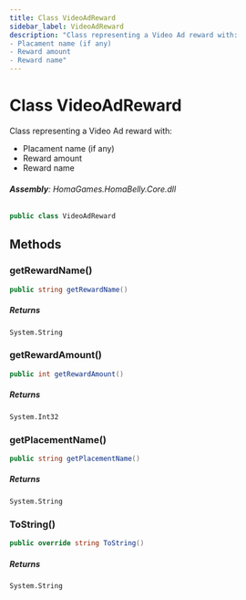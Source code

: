 ```yaml
---
title: Class VideoAdReward
sidebar_label: VideoAdReward
description: "Class representing a Video Ad reward with:
- Placament name (if any)
- Reward amount
- Reward name"
---
```

# Class VideoAdReward
Class representing a Video Ad reward with:
- Placament name (if any)
- Reward amount
- Reward name

###### **Assembly**: HomaGames.HomaBelly.Core.dll

```csharp title="Declaration"
public class VideoAdReward
```
## Methods
### getRewardName()


```csharp title="Declaration"
public string getRewardName()
```

##### Returns

`System.String`
### getRewardAmount()


```csharp title="Declaration"
public int getRewardAmount()
```

##### Returns

`System.Int32`
### getPlacementName()


```csharp title="Declaration"
public string getPlacementName()
```

##### Returns

`System.String`
### ToString()


```csharp title="Declaration"
public override string ToString()
```

##### Returns

`System.String`

